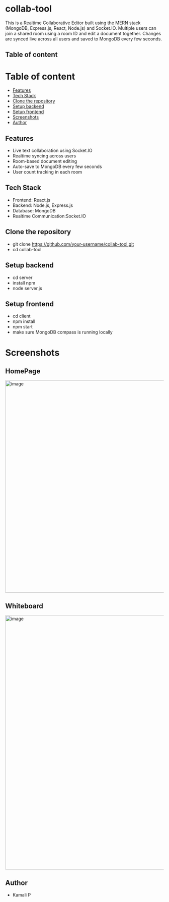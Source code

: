# collab-tool
This is a Realtime Collaborative Editor built using the MERN stack (MongoDB, Express.js, React, Node.js) and Socket.IO. Multiple users can join a shared room using a room ID and edit a document together. Changes are synced live across all users and saved to MongoDB every few seconds. 

## Table of content
# Table of content
- [Features](#features)
- [Tech Stack](#tech-stack)
- [Clone the repository](#clone-the-repository)
- [Setup backend](#setup-backend)
- [Setup frontend](#setup-frontend)
- [Screenshots](#screenshots)
- [Author](#author)
  
##  Features
- Live text collaboration using Socket.IO
- Realtime syncing across users
- Room-based document editing
- Auto-save to MongoDB every few seconds
- User count tracking in each room

## Tech Stack
- Frontend: React.js
- Backend: Node.js, Express.js
- Database: MongoDB
- Realtime Communication:Socket.IO

## Clone the repository
- git clone https://github.com/your-username/collab-tool.git
- cd collab-tool

## Setup backend
- cd server
- install npm
- node server.js

## Setup frontend
- cd client
- npm install
- npm start
- make sure MongoDB compass is running locally

# Screenshots
## HomePage
<img width="1390" height="673" alt="image" src="https://github.com/user-attachments/assets/9de5d614-d498-4305-a319-d66de22cbfde" />

## Whiteboard
<img width="1868" height="806" alt="image" src="https://github.com/user-attachments/assets/5427aa91-0973-47f4-b59a-2c5208e9883e" />

## Author
- Kamali P

